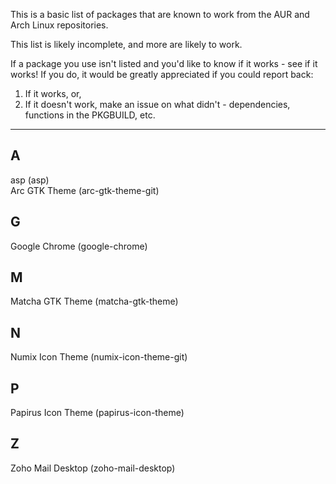This is a basic list of packages that are known to work from the AUR and Arch Linux repositories.

This list is likely incomplete, and more are likely to work.

If a package you use isn't listed and you'd like to know if it works - see if it works! If you do, it would be greatly appreciated if you could report back:

1. If it works, or,
2. If it doesn't work, make an issue on what didn't - dependencies, functions in the PKGBUILD, etc.

---

## A
asp (asp)\
Arc GTK Theme (arc-gtk-theme-git)
## G
Google Chrome (google-chrome)

## M
Matcha GTK Theme (matcha-gtk-theme)

## N
Numix Icon Theme (numix-icon-theme-git)

## P
Papirus Icon Theme (papirus-icon-theme)

## Z
Zoho Mail Desktop (zoho-mail-desktop)
